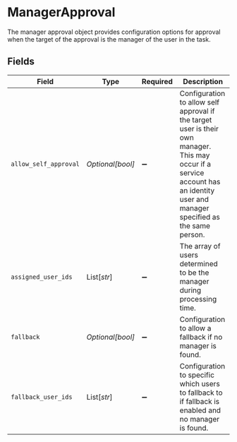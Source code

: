 # ManagerApproval

The manager approval object provides configuration options for approval when the target of the approval is the manager of the user in the task.


## Fields

| Field                                                                                                                                                                            | Type                                                                                                                                                                             | Required                                                                                                                                                                         | Description                                                                                                                                                                      |
| -------------------------------------------------------------------------------------------------------------------------------------------------------------------------------- | -------------------------------------------------------------------------------------------------------------------------------------------------------------------------------- | -------------------------------------------------------------------------------------------------------------------------------------------------------------------------------- | -------------------------------------------------------------------------------------------------------------------------------------------------------------------------------- |
| `allow_self_approval`                                                                                                                                                            | *Optional[bool]*                                                                                                                                                                 | :heavy_minus_sign:                                                                                                                                                               | Configuration to allow self approval if the target user is their own manager. This may occur if a service account has an identity user and manager specified as the same person. |
| `assigned_user_ids`                                                                                                                                                              | List[*str*]                                                                                                                                                                      | :heavy_minus_sign:                                                                                                                                                               | The array of users determined to be the manager during processing time.                                                                                                          |
| `fallback`                                                                                                                                                                       | *Optional[bool]*                                                                                                                                                                 | :heavy_minus_sign:                                                                                                                                                               | Configuration to allow a fallback if no manager is found.                                                                                                                        |
| `fallback_user_ids`                                                                                                                                                              | List[*str*]                                                                                                                                                                      | :heavy_minus_sign:                                                                                                                                                               | Configuration to specific which users to fallback to if fallback is enabled and no manager is found.                                                                             |